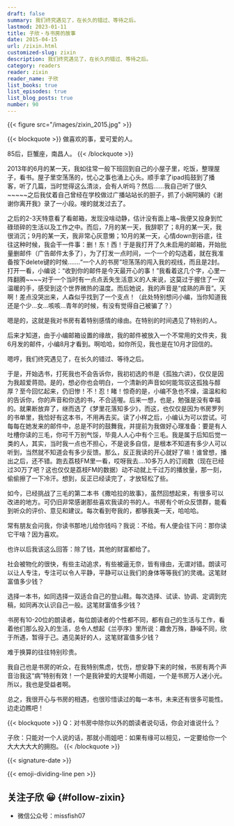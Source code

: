 ```yaml
---
draft: false
summary: 我们终究遇见了，在长久的错过、等待之后。
lastmod: 2023-01-11
title: 子欣・与书房的故事
date: 2015-04-15
url: /zixin.html
customized-slug: zixin
description: 我们终究遇见了，在长久的错过、等待之后。
category: readers
reader: zixin
reader_name: 子欣
list_books: true
list_episodes: true
list_blog_posts: true
number: 90
---
```


{{< figure src="/images/zixin_2015.jpg" >}}

{{< blockquote >}}
做喜欢的事，爱可爱的人。

85后，巨蟹座，南昌人。
{{< /blockquote >}}

2013年的6月的某一天，我如往常一般下班回到自己的小屋子里，吃饭，整理屋子，看书。屋子里空荡荡的，忧心之事也涌上心头。顺手拿了ipad捣鼓到了播客，听了几篇，当时觉得这么清淡，会有人听吗？然后......我自己听了很久~~~~~之后我仗着自己曾经在学校做过广播站站长的胆子，抓了小娴阿姨的《谢谢你离开我》录了一小段。嗖的就发过去了。

之后的2-3天特意看了看邮箱，发现没啥动静，估计没有面上咯~我便又投身到忙碌琐碎的生活以及工作之中。而后，7月的某一天，我辞职了；8月的某一天，我很消沉；9月的某一天，我非常心灰意懒；10月的某一天，心情down到谷底，往往这种时候，我会干一件事：删！东！西！于是我打开了久未启用的邮箱，开始批量删邮件（广告邮件太多了），为了打发一点时间，一个一个的勾选着，就在我准备按下delete键的时候.......“一个人的书房”坦荡荡的闯入我的视线，而且是2封。打开一看，小编说：“收到你的邮件是今天最开心的事！”我看着这几个字，心里一阵翻腾~~~~对于一个当时有一点点丢失生活意义的人来说，这莫过于握住了一双温暖的手，感受到这个世界微热的温度。而后她说，我的声音是“成熟的声音”。天啊！差点没哭出来，人森似乎找到了一个支点！（此处特别想问小编，当你知道我还是个少...女...咳咳...青年的时候，有没有觉得自己被骗了？）

嗯是的，这就是我对书房有着特别感情的缘由。在特别的时间遇见了特别的人。

后来才知道，由于小编邮箱设置的缘故，我的邮件被放入一个不常用的文件夹，我6月发的邮件，小编8月才看到。啊哈哈，如你所见，我也是在10月才回信的。

嗯哼，我们终究遇见了，在长久的错过、等待之后。

于是，开始选书，打死我也不会告诉你，我初初选的书是《孤独六讲》，仅仅是因为我超爱蒋勋。是的，想必你也会明白，一个清新的声音如何能驾驭这孤独与醇厚？至今回忆起来，仍旧惨！不！忍！睹！惊奇的是，小编不急也不燥，温温和和的告诉你，你的声音和你选的书，不合适喔。后来一想，也是，勉强是没有幸福的。就果断放弃了，继而选了《梦里花落知多少》，而这，也仅仅是因为书房罗列的书单里，我恰好有这本书，不用再去买。读了小样之后，小编认为可以尝试。可每每在她发来的邮件中，总是不时的鼓舞我，并提前为我做好心理准备：要是有人吐槽你读的三毛，你可千万别气馁，毕竟人人心中有个三毛。我是属于后知后觉一类的人，其实，当时我一点也不担心，不是说多自信，是根本不知道有多少人可以听到，当然就不知道会有多少反馈。那么，反正我读的开心就好了嘛！谁曾想，播出之后，还不错。跑去荔枝FM里一看，哎呀我去....10多万人的订阅数（现在已经过30万了吧？这也仅仅是荔枝FM的数据）动不动就上千过万的播放量，那一刻，偷偷擦了一下冷汗。想到，反正已经读完了，才放轻松了些。

如今，已经挑战了三毛的第二本书《撒哈拉的故事》，虽然回想起来，有很多可以改进的地方。可仍旧非常感谢那些喜欢我读的书的人。书房有个听众反馈群，能看到听众的评价、意见和建议。每次看到夸我的，都够我美一天，哈哈哈。

常有朋友会问我，你读书那地儿给你钱吗？我说：不给。有人便会往下问：那你读它干啥？因为喜欢。

也许以后我该这么回答：除了钱，其他的财富都给了。

社会被物化的很快，有些主动追求，有些被逼无奈，皆有缘由，无谓对错。朗读可以让人专注，专注可以令人平静，平静可以让我们的身体等等我们的灵魂。这笔财富值多少钱？

选择一本书，如同选择一双适合自己的登山鞋。每次选择、试读、协调、定调到完稿，如同再次认识自己一般。这笔财富值多少钱？

书房有10-20位的朗读者，每位朗读者的个性都不同，都有自己的生活与工作，看着他们那么投入的生活，总令人想起《兰亭序》里所说：趣舍万殊，静噪不同，欣于所遇，暂得于己。遇见美好的人，这笔财富值多少钱？

难于换算的往往特别珍贵。

我自己也是书房的听众，在我特别焦虑，忧伤，想安静下来的时候，书房有两个声音治我这“病”特别有效！一个是我钟爱的大提琴小雨姐，一个是书房万人迷小光。所以，我也是受益者啊。

总之，我很开心与书房的相遇，也很珍惜读过的每一本书，未来还有很多可能性。边走边瞧吧！

{{< blockquote >}}
Q：对书房中除你以外的朗读者说句话，你会对谁说什么？

子欣：只能对一个人说的话，那就小雨姐吧：如果有缘可以相见，一定要给你一个大大大大大的拥抱。
{{< /blockquote >}}

{{< signature-date >}}

{{< emoji-dividing-line pen >}}

## 关注子欣 😀 {#follow-zixin}

- 微信公众号：missfish07